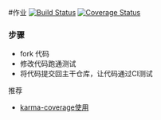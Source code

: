 #作业
 [![Build Status](https://travis-ci.org/dorothyDing/coverage.svg?branch=master)](https://travis-ci.org/dorothyDing/coverage.svg?branch=master)
   [![Coverage Status](https://coveralls.io/repos/github/dorothyDing/coverage/badge.svg?branch=master)](https://coveralls.io/github/dorothyDing/coverage?branch=master)
### 步骤

* fork 代码
* 修改代码跑通测试
* 将代码提交回主干仓库，让代码通过CI测试

推荐
- [karma-coverage使用](https://segmentfault.com/a/1190000006895064#articleHeader6)